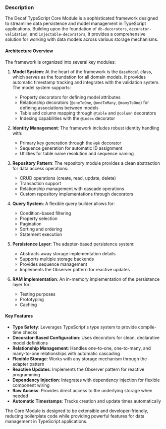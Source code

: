 ### Description

The Decaf TypeScript Core Module is a sophisticated framework designed to streamline data persistence and model management in TypeScript applications. Building upon the foundation of `db-decorators`, `decorator-validation`, and `injectable-decorators`, it provides a comprehensive solution for working with data models across various storage mechanisms.

#### Architecture Overview

The framework is organized into several key modules:

1. **Model System**: At the heart of the framework is the `BaseModel` class, which serves as the foundation for all domain models. It provides automatic timestamp tracking and integrates with the validation system. The model system supports:
   - Property decorators for defining model attributes
   - Relationship decorators (`@oneToOne`, `@oneToMany`, `@manyToOne`) for defining associations between models
   - Table and column mapping through `@table` and `@column` decorators
   - Indexing capabilities with the `@index` decorator

2. **Identity Management**: The framework includes robust identity handling with:
   - Primary key generation through the `@pk` decorator
   - Sequence generation for automatic ID assignment
   - Utilities for table name resolution and sequence naming

3. **Repository Pattern**: The repository module provides a clean abstraction for data access operations:
   - CRUD operations (create, read, update, delete)
   - Transaction support
   - Relationship management with cascade operations
   - Custom repository implementations through decorators

4. **Query System**: A flexible query builder allows for:
   - Condition-based filtering
   - Property selection
   - Pagination
   - Sorting and ordering
   - Statement execution

5. **Persistence Layer**: The adapter-based persistence system:
   - Abstracts away storage implementation details
   - Supports multiple storage backends
   - Provides sequence management
   - Implements the Observer pattern for reactive updates

6. **RAM Implementation**: An in-memory implementation of the persistence layer for:
   - Testing purposes
   - Prototyping
   - Caching

#### Key Features

- **Type Safety**: Leverages TypeScript's type system to provide compile-time checks
- **Decorator-Based Configuration**: Uses decorators for clean, declarative model definitions
- **Relationship Management**: Handles one-to-one, one-to-many, and many-to-one relationships with automatic cascading
- **Flexible Storage**: Works with any storage mechanism through the adapter pattern
- **Reactive Updates**: Implements the Observer pattern for reactive programming
- **Dependency Injection**: Integrates with dependency injection for flexible component wiring
- **Raw Access**: Provides direct access to the underlying storage when needed
- **Automatic Timestamps**: Tracks creation and update times automatically

The Core Module is designed to be extensible and developer-friendly, reducing boilerplate code while providing powerful features for data management in TypeScript applications.
